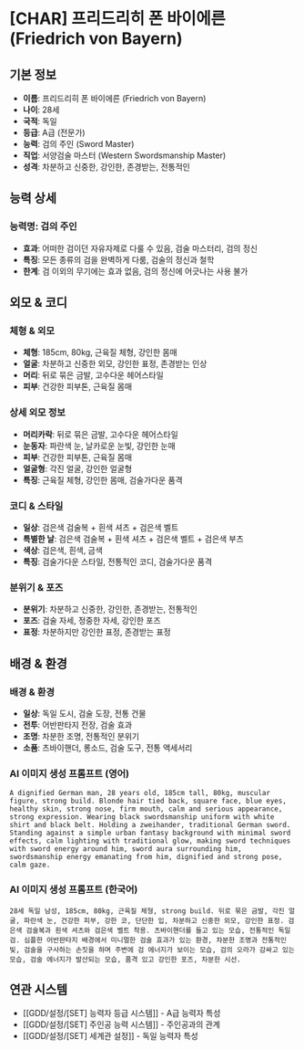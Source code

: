 # [CHAR] 프리드리히 폰 바이에른 (Friedrich von Bayern)

## 기본 정보
- **이름**: 프리드리히 폰 바이에른 (Friedrich von Bayern)
- **나이**: 28세
- **국적**: 독일
- **등급**: A급 (전문가)
- **능력**: 검의 주인 (Sword Master)
- **직업**: 서양검술 마스터 (Western Swordsmanship Master)
- **성격**: 차분하고 신중한, 강인한, 존경받는, 전통적인

## 능력 상세
### 능력명: 검의 주인
- **효과**: 어떠한 검이던 자유자제로 다룰 수 있음, 검술 마스터리, 검의 정신
- **특징**: 모든 종류의 검을 완벽하게 다룸, 검술의 정신과 철학
- **한계**: 검 이외의 무기에는 효과 없음, 검의 정신에 어긋나는 사용 불가

## 외모 & 코디
### 체형 & 외모
- **체형**: 185cm, 80kg, 근육질 체형, 강인한 몸매
- **얼굴**: 차분하고 신중한 외모, 강인한 표정, 존경받는 인상
- **머리**: 뒤로 묶은 금발, 고수다운 헤어스타일
- **피부**: 건강한 피부톤, 근육질 몸매

### 상세 외모 정보
- **머리카락**: 뒤로 묶은 금발, 고수다운 헤어스타일
- **눈동자**: 파란색 눈, 날카로운 눈빛, 강인한 눈매
- **피부**: 건강한 피부톤, 근육질 몸매
- **얼굴형**: 각진 얼굴, 강인한 얼굴형
- **특징**: 근육질 체형, 강인한 몸매, 검술가다운 품격

### 코디 & 스타일
- **일상**: 검은색 검술복 + 흰색 셔츠 + 검은색 벨트
- **특별한 날**: 검은색 검술복 + 흰색 셔츠 + 검은색 벨트 + 검은색 부츠
- **색상**: 검은색, 흰색, 금색
- **특징**: 검술가다운 스타일, 전통적인 코디, 검술가다운 품격

### 분위기 & 포즈
- **분위기**: 차분하고 신중한, 강인한, 존경받는, 전통적인
- **포즈**: 검술 자세, 정중한 자세, 강인한 포즈
- **표정**: 차분하지만 강인한 표정, 존경받는 표정

## 배경 & 환경
### 배경 & 환경
- **일상**: 독일 도시, 검술 도장, 전통 건물
- **전투**: 어반판타지 전장, 검술 효과
- **조명**: 차분한 조명, 전통적인 분위기
- **소품**: 츠바이핸더, 롱소드, 검술 도구, 전통 액세서리

### AI 이미지 생성 프롬프트 (영어)
```
A dignified German man, 28 years old, 185cm tall, 80kg, muscular figure, strong build. Blonde hair tied back, square face, blue eyes, healthy skin, strong nose, firm mouth, calm and serious appearance, strong expression. Wearing black swordsmanship uniform with white shirt and black belt. Holding a zweihander, traditional German sword. Standing against a simple urban fantasy background with minimal sword effects, calm lighting with traditional glow, making sword techniques with sword energy around him, sword aura surrounding him, swordsmanship energy emanating from him, dignified and strong pose, calm gaze.
```

### AI 이미지 생성 프롬프트 (한국어)
```
28세 독일 남성, 185cm, 80kg, 근육질 체형, strong build. 뒤로 묶은 금발, 각진 얼굴, 파란색 눈, 건강한 피부, 강한 코, 단단한 입, 차분하고 신중한 외모, 강인한 표정. 검은색 검술복과 흰색 셔츠와 검은색 벨트 착용. 츠바이핸더를 들고 있는 모습, 전통적인 독일 검. 심플한 어반판타지 배경에서 미니멀한 검술 효과가 있는 환경, 차분한 조명과 전통적인 빛, 검술을 구사하는 손짓을 하며 주변에 검 에너지가 보이는 모습, 검의 오라가 감싸고 있는 모습, 검술 에너지가 발산되는 모습, 품격 있고 강인한 포즈, 차분한 시선.
```

## 연관 시스템
- [[GDD/설정/[SET] 능력자 등급 시스템]] - A급 능력자 특성
- [[GDD/설정/[SET] 주인공 능력 시스템]] - 주인공과의 관계
- [[GDD/설정/[SET] 세계관 설정]] - 독일 능력자 특성
